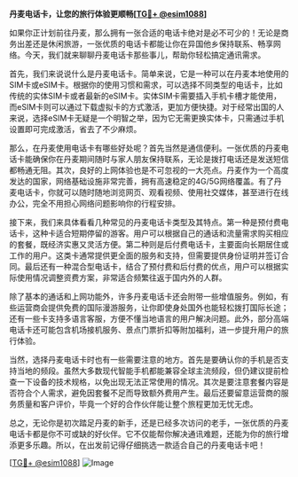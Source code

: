 **丹麦电话卡，让您的旅行体验更顺畅[[TG💪+ @esim1088](https://t.me/s/esim1088)]**

如果你正计划前往丹麦，那么拥有一张合适的电话卡绝对是必不可少的！无论是商务出差还是休闲旅游，一张优质的电话卡都能让你在异国他乡保持联系、畅享网络。今天，我们就来聊聊丹麦电话卡那些事儿，帮助你轻松搞定通讯需求。

首先，我们来说说什么是丹麦电话卡。简单来说，它是一种可以在丹麦本地使用的SIM卡或eSIM卡。根据你的使用习惯和需求，可以选择不同类型的电话卡，比如传统的实体SIM卡或者最新的eSIM卡。实体SIM卡需要插入手机卡槽才能使用，而eSIM卡则可以通过下载虚拟卡的方式激活，更加方便快捷。对于经常出国的人来说，选择eSIM卡无疑是一个明智之举，因为它无需更换实体卡，只需通过手机设置即可完成激活，省去了不少麻烦。

那么，在丹麦使用电话卡有哪些好处呢？首先当然是通信便利。一张优质的丹麦电话卡能确保你在丹麦期间随时与家人朋友保持联系，无论是拨打电话还是发送短信都畅通无阻。其次，良好的上网体验也是不可忽视的一大亮点。丹麦作为一个高度发达的国家，网络基础设施非常完善，拥有高速稳定的4G/5G网络覆盖。有了丹麦电话卡，你就可以随时随地浏览网页、观看视频、使用社交媒体，甚至进行在线办公，完全不用担心网络问题影响你的行程安排。

接下来，我们来具体看看几种常见的丹麦电话卡类型及其特点。第一种是预付费电话卡，这种卡适合短期停留的游客。用户可以根据自己的通话和流量需求购买相应的套餐，既经济实惠又灵活方便。第二种则是后付费电话卡，主要面向长期居住或工作的用户。这类卡通常提供更全面的服务和支持，但需要提供身份证明并签订合同。最后还有一种混合型电话卡，结合了预付费和后付费的优点，用户可以根据实际使用情况调整资费方案，非常适合频繁往返于国内外的人群。

除了基本的通话和上网功能外，许多丹麦电话卡还会附带一些增值服务。例如，有些运营商会提供免费的国际漫游服务，让你即使身处国外也能轻松拨打国际长途；还有一些卡支持多语言客服，方便不懂当地语言的用户解决问题。此外，部分高端电话卡还可能包含机场接机服务、景点门票折扣等附加福利，进一步提升用户的旅行体验。

当然，选择丹麦电话卡时也有一些需要注意的地方。首先是要确认你的手机是否支持当地的频段。虽然大多数现代智能手机都能兼容全球主流频段，但仍建议提前检查一下设备的技术规格，以免出现无法正常使用的情况。其次是要注意套餐内容是否符合个人需求，避免因套餐不足而导致额外费用产生。最后还要留意运营商的服务质量和客户评价，毕竟一个好的合作伙伴能让整个旅程更加无忧无虑。

总之，无论你是初次踏足丹麦的新手，还是已经多次访问的老手，一张优质的丹麦电话卡都是你不可或缺的好伙伴。它不仅能帮你解决通讯难题，还能为你的旅行增添更多乐趣。所以，在出发前记得仔细挑选一款适合自己的丹麦电话卡吧！

[[TG💪+ @esim1088](https://t.me/s/esim1088)] 
![Image](https://i.postimg.cc/4NQfJmqS/Snipaste-2025-05-13-00-14-12.png)